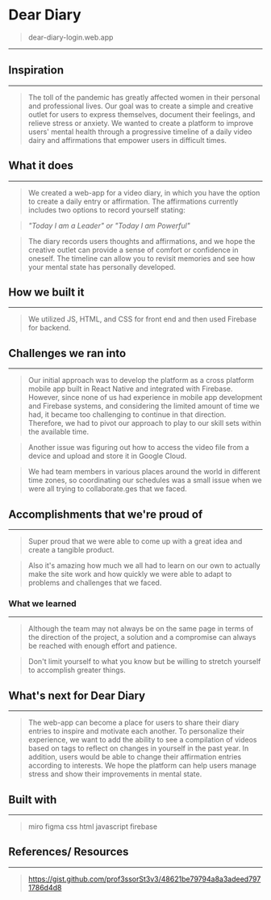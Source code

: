 # Dear Diary
>dear-diary-login.web.app
---
## Inspiration
---
> The toll of the pandemic has greatly affected women in their personal and professional lives. Our goal was to create a simple and creative outlet for users to express themselves, document their feelings, and relieve stress or anxiety. We wanted to create a platform to improve users' mental health through a progressive timeline of a daily video dairy and affirmations that empower users in difficult times. 

## What it does
---
> We created a web-app for a video diary, in which you have the option to create a daily entry or affirmation. The affirmations currently includes two options to record yourself stating:

> *"Today I am a Leader" or "Today I am Powerful"*

> The diary records users thoughts and affirmations, and we hope the creative outlet can provide a sense of comfort or confidence in oneself. The timeline can allow you to revisit memories and see how your mental state has personally developed.
## How we built it
---
> We utilized JS, HTML, and CSS for front end and then used Firebase for backend.

## Challenges we ran into
---
> Our initial approach was to develop the platform as a cross platform mobile app built in React Native and integrated with Firebase. However, since none of us had experience in mobile app development and Firebase systems, and considering the limited amount of time we had, it became too challenging to continue in that direction. Therefore, we had to pivot our approach to play to our skill sets within the available time.

> Another issue was figuring out how to access the video file from a device and upload and store it in Google Cloud.

> We had team members in various places around the world in different time zones, so coordinating our schedules was a small issue when we were all trying to collaborate.ges that we faced.

## Accomplishments that we're proud of
---
> Super proud that we were able to come up with a great idea and create a tangible product.

> Also it's amazing how much we all had to learn on our own to actually make the site work and how quickly we were able to adapt to problems and challenges that we faced.

### What we learned
---
> Although the team may not always be on the same page in terms of the direction of the project, a solution and a compromise can always be reached with enough effort and patience.

> Don't limit yourself to what you know but be willing to stretch yourself to accomplish greater things.

## What's next for Dear Diary
---
> The web-app can become a place for users to share their diary entries to inspire and motivate each another. To personalize their experience, we want to add the ability to see a compilation of videos based on tags to reflect on changes in yourself in the past year. In addition, users would be able to change their affirmation entries according to interests. We hope the platform can help users manage stress and show their improvements in mental state.
## Built with
---
> miro figma css html javascript firebase
## References/ Resources
---
> https://gist.github.com/prof3ssorSt3v3/48621be79794a8a3adeed7971786d4d8
